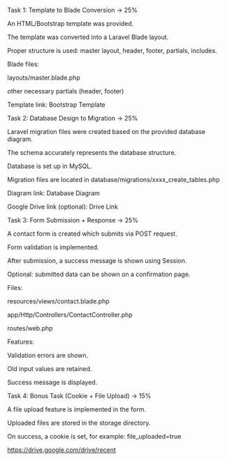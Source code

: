 Task 1: Template to Blade Conversion → 25%

An HTML/Bootstrap template was provided.

The template was converted into a Laravel Blade layout.

Proper structure is used: master layout, header, footer, partials, includes.

Blade files:

layouts/master.blade.php

other necessary partials (header, footer)

Template link: Bootstrap Template



Task 2: Database Design to Migration → 25%

Laravel migration files were created based on the provided database diagram.

The schema accurately represents the database structure.

Database is set up in MySQL.

Migration files are located in database/migrations/xxxx_create_tables.php

Diagram link: Database Diagram

Google Drive link (optional): Drive Link



Task 3: Form Submission + Response → 25%

A contact form is created which submits via POST request.

Form validation is implemented.

After submission, a success message is shown using Session.

Optional: submitted data can be shown on a confirmation page.

Files:

resources/views/contact.blade.php

app/Http/Controllers/ContactController.php

routes/web.php

Features:

Validation errors are shown.

Old input values are retained.

Success message is displayed.



Task 4: Bonus Task (Cookie + File Upload) → 15%

A file upload feature is implemented in the form.

Uploaded files are stored in the storage directory.

On success, a cookie is set, for example: file_uploaded=true



https://drive.google.com/drive/recent